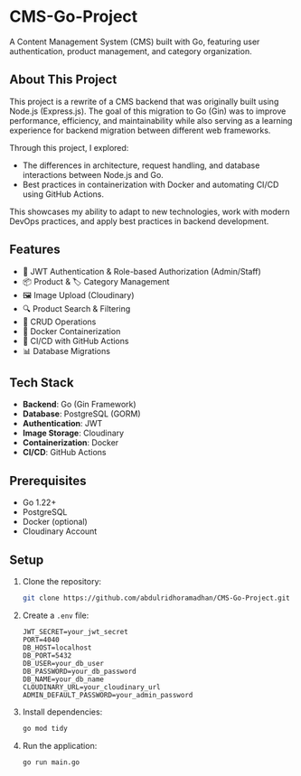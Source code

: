 # CMS-Go-Project

A Content Management System (CMS) built with Go, featuring user authentication, product management, and category organization.

## About This Project

This project is a rewrite of a CMS backend that was originally built using Node.js (Express.js). The goal of this migration to Go (Gin) was to improve performance, efficiency, and maintainability while also serving as a learning experience for backend migration between different web frameworks.

Through this project, I explored:

- The differences in architecture, request handling, and database interactions between Node.js and Go.
- Best practices in containerization with Docker and automating CI/CD using GitHub Actions.

This showcases my ability to adapt to new technologies, work with modern DevOps practices, and apply best practices in backend development.

## Features

- 🔐 JWT Authentication & Role-based Authorization (Admin/Staff)
- 📦 Product & 🏷️ Category Management
- 🖼️ Image Upload (Cloudinary)
- 🔍 Product Search & Filtering
- 📝 CRUD Operations
- 🐳 Docker Containerization
- 🔄 CI/CD with GitHub Actions
- 📊 Database Migrations

## Tech Stack

- **Backend**: Go (Gin Framework)
- **Database**: PostgreSQL (GORM)
- **Authentication**: JWT
- **Image Storage**: Cloudinary
- **Containerization**: Docker
- **CI/CD**: GitHub Actions

## Prerequisites

- Go 1.22+
- PostgreSQL
- Docker (optional)
- Cloudinary Account

## Setup

1. Clone the repository:

   ```bash
   git clone https://github.com/abdulridhoramadhan/CMS-Go-Project.git
   ```

2. Create a `.env` file:

   ```env
   JWT_SECRET=your_jwt_secret
   PORT=4040
   DB_HOST=localhost
   DB_PORT=5432
   DB_USER=your_db_user
   DB_PASSWORD=your_db_password
   DB_NAME=your_db_name
   CLOUDINARY_URL=your_cloudinary_url
   ADMIN_DEFAULT_PASSWORD=your_admin_password
   ```

3. Install dependencies:

   ```bash
   go mod tidy
   ```

4. Run the application:

   ```bash
   go run main.go
   ```
